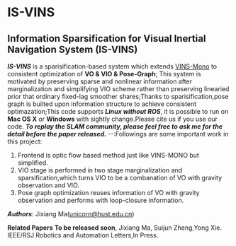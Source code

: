 # IS-VINS
## Information Sparsification for Visual Inertial Navigation System (IS-VINS)

***IS-VINS*** is a sparisification-based system which extends [VINS-Mono](https://github.com/HKUST-Aerial-Robotics/VINS-Mono) to consistent optimization of **VO & VIO & Pose-Graph**; This system is motivated by preserving sparse and nonlinear information after marginalization and simplifying VIO scheme rather than preserving linearied prior that ordinary fixed-lag smoother shares;Thanks to sparisification,pose graph is builted upon information structure to achieve consistent optimazation;This code supports ***Linux without ROS***, it is possible to run on **Mac OS X** or **Windows** with sightly change.Please cite us if you use our code.
***To replay the SLAM community, please feel free to ask me for the detail before the paper released.***
--:Followings are some important work in this project:
1. Frontend is optic flow based method just like VINS-MONO but simplified.
2. VIO stage is performed in two stage marginalization and sparsification,which turns VIO to be a combanation of VO with gravity observation and VIO.
3. Pose graph optimization reuses information of VO with gravity observation and performs with loop-closure information.

***Authors***: Jixiang Ma(unicorn@hust.edu.cn)

**Related Papers**
**To be released soon**, Jixiang Ma, Suijun Zheng,Yong Xie. IEEE/RSJ Robotics and Automation Letters,In Press.


